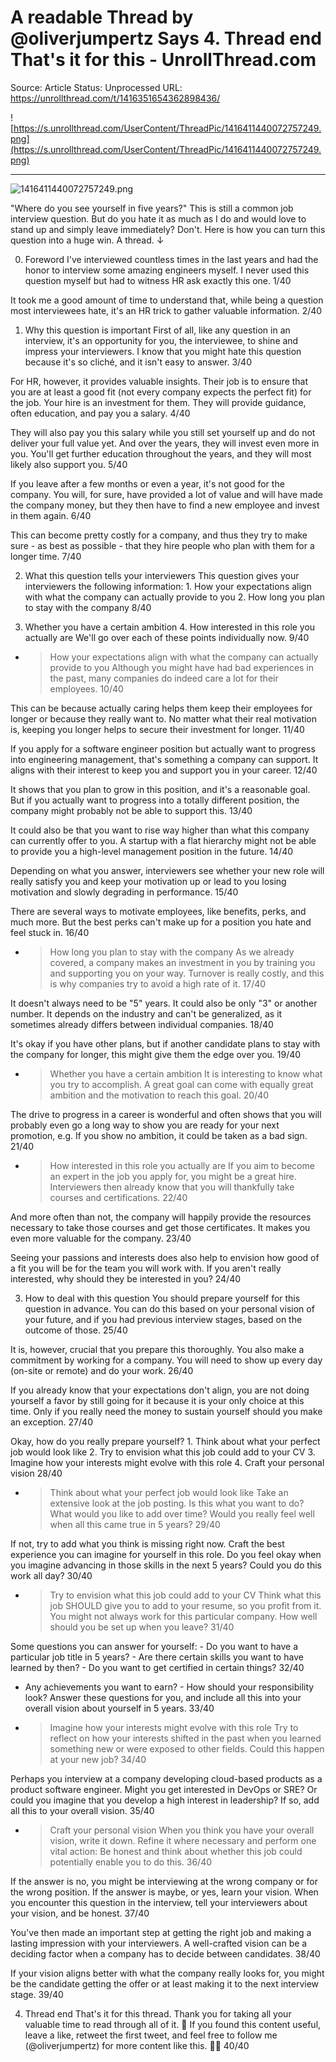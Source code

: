 # A readable Thread by @oliverjumpertz Says 4. Thread end That's it for this - UnrollThread.com

Source: Article
Status: Unprocessed
URL: https://unrollthread.com/t/1416351654362898436/

![https://s.unrollthread.com/UserContent/ThreadPic/1416411440072757249.png](https://s.unrollthread.com/UserContent/ThreadPic/1416411440072757249.png)

---

![1416411440072757249.png](A%20readable%20Thread%20by%20@oliverjumpertz%20Says%204%20Thread%204ea4f1e1891c478d9316f9353550bd5a/1416411440072757249.png)

"Where do you see yourself in five years?" This is still a common job interview question. But do you hate it as much as I do and would love to stand up and simply leave immediately? Don't. Here is how you can turn this question into a huge win. A thread. ↓

0. Foreword I've interviewed countless times in the last years and had the honor to interview some amazing engineers myself. I never used this question myself but had to witness HR ask exactly this one. 1/40

It took me a good amount of time to understand that, while being a question most interviewees hate, it's an HR trick to gather valuable information. 2/40

1. Why this question is important First of all, like any question in an interview, it's an opportunity for you, the interviewee, to shine and impress your interviewers. I know that you might hate this question because it's so cliché, and it isn't easy to answer. 3/40

For HR, however, it provides valuable insights. Their job is to ensure that you are at least a good fit (not every company expects the perfect fit) for the job. Your hire is an investment for them. They will provide guidance, often education, and pay you a salary. 4/40

They will also pay you this salary while you still set yourself up and do not deliver your full value yet. And over the years, they will invest even more in you. You'll get further education throughout the years, and they will most likely also support you. 5/40

If you leave after a few months or even a year, it's not good for the company. You will, for sure, have provided a lot of value and will have made the company money, but they then have to find a new employee and invest in them again. 6/40

This can become pretty costly for a company, and thus they try to make sure - as best as possible - that they hire people who plan with them for a longer time. 7/40

2. What this question tells your interviewers This question gives your interviewers the following information: 1. How your expectations align with what the company can actually provide to you 2. How long you plan to stay with the company 8/40

3. Whether you have a certain ambition 4. How interested in this role you actually are We'll go over each of these points individually now. 9/40

- > How your expectations align with what the company can actually provide to you Although you might have had bad experiences in the past, many companies do indeed care a lot for their employees. 10/40

This can be because actually caring helps them keep their employees for longer or because they really want to. No matter what their real motivation is, keeping you longer helps to secure their investment for longer. 11/40

If you apply for a software engineer position but actually want to progress into engineering management, that's something a company can support. It aligns with their interest to keep you and support you in your career. 12/40

It shows that you plan to grow in this position, and it's a reasonable goal. But if you actually want to progress into a totally different position, the company might probably not be able to support this. 13/40

It could also be that you want to rise way higher than what this company can currently offer to you. A startup with a flat hierarchy might not be able to provide you a high-level management position in the future. 14/40

Depending on what you answer, interviewers see whether your new role will really satisfy you and keep your motivation up or lead to you losing motivation and slowly degrading in performance. 15/40

There are several ways to motivate employees, like benefits, perks, and much more. But the best perks can't make up for a position you hate and feel stuck in. 16/40

- > How long you plan to stay with the company As we already covered, a company makes an investment in you by training you and supporting you on your way. Turnover is really costly, and this is why companies try to avoid a high rate of it. 17/40

It doesn't always need to be "5" years. It could also be only "3" or another number. It depends on the industry and can't be generalized, as it sometimes already differs between individual companies. 18/40

It's okay if you have other plans, but if another candidate plans to stay with the company for longer, this might give them the edge over you. 19/40

- > Whether you have a certain ambition It is interesting to know what you try to accomplish. A great goal can come with equally great ambition and the motivation to reach this goal. 20/40

The drive to progress in a career is wonderful and often shows that you will probably even go a long way to show you are ready for your next promotion, e.g. If you show no ambition, it could be taken as a bad sign. 21/40

- > How interested in this role you actually are If you aim to become an expert in the job you apply for, you might be a great hire. Interviewers then already know that you will thankfully take courses and certifications. 22/40

And more often than not, the company will happily provide the resources necessary to take those courses and get those certificates. It makes you even more valuable for the company. 23/40

Seeing your passions and interests does also help to envision how good of a fit you will be for the team you will work with. If you aren't really interested, why should they be interested in you? 24/40

3. How to deal with this question You should prepare yourself for this question in advance. You can do this based on your personal vision of your future, and if you had previous interview stages, based on the outcome of those. 25/40

It is, however, crucial that you prepare this thoroughly. You also make a commitment by working for a company. You will need to show up every day (on-site or remote) and do your work. 26/40

If you already know that your expectations don't align, you are not doing yourself a favor by still going for it because it is your only choice at this time. Only if you really need the money to sustain yourself should you make an exception. 27/40

Okay, how do you really prepare yourself? 1. Think about what your perfect job would look like 2. Try to envision what this job could add to your CV 3. Imagine how your interests might evolve with this role 4. Craft your personal vision 28/40

- > Think about what your perfect job would look like Take an extensive look at the job posting. Is this what you want to do? What would you like to add over time? Would you really feel well when all this came true in 5 years? 29/40

If not, try to add what you think is missing right now. Craft the best experience you can imagine for yourself in this role. Do you feel okay when you imagine advancing in those skills in the next 5 years? Could you do this work all day? 30/40

- > Try to envision what this job could add to your CV Think what this job SHOULD give you to add to your resume, so you profit from it. You might not always work for this particular company. How well should you be set up when you leave? 31/40

Some questions you can answer for yourself: - Do you want to have a particular job title in 5 years? - Are there certain skills you want to have learned by then? - Do you want to get certified in certain things? 32/40

- Any achievements you want to earn? - How should your responsibility look? Answer these questions for you, and include all this into your overall vision about yourself in 5 years. 33/40
- > Imagine how your interests might evolve with this role Try to reflect on how your interests shifted in the past when you learned something new or were exposed to other fields. Could this happen at your new job? 34/40

Perhaps you interview at a company developing cloud-based products as a product software engineer. Might you get interested in DevOps or SRE? Or could you imagine that you develop a high interest in leadership? If so, add all this to your overall vision. 35/40

- > Craft your personal vision When you think you have your overall vision, write it down. Refine it where necessary and perform one vital action: Be honest and think about whether this job could potentially enable you to do this. 36/40

If the answer is no, you might be interviewing at the wrong company or for the wrong position. If the answer is maybe, or yes, learn your vision. When you encounter this question in the interview, tell your interviewers about your vision, and be honest. 37/40

You've then made an important step at getting the right job and making a lasting impression with your interviewers. A well-crafted vision can be a deciding factor when a company has to decide between candidates. 38/40

If your vision aligns better with what the company really looks for, you might be the candidate getting the offer or at least making it to the next interview stage. 39/40

4. Thread end That's it for this thread. Thank you for taking all your valuable time to read through all of it. 💛 If you found this content useful, leave a like, retweet the first tweet, and feel free to follow me (@oliverjumpertz) for more content like this. 🙏🏼 40/40